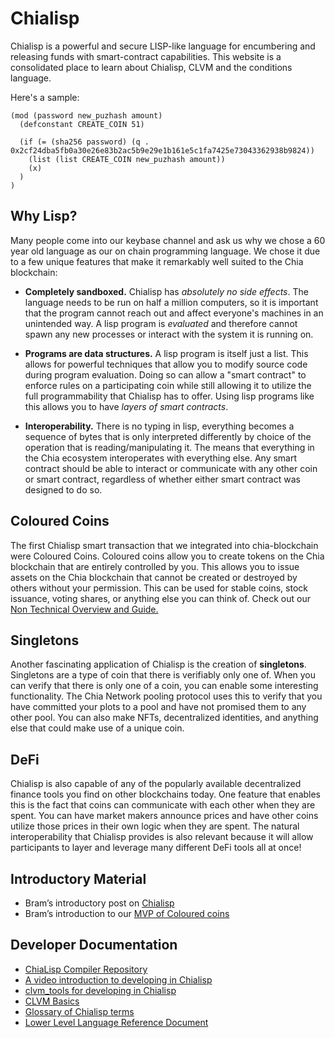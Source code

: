 # Chialisp

Chialisp is a powerful and secure LISP-like language for encumbering and releasing funds with smart-contract capabilities.
This website is a consolidated place to learn about Chialisp, CLVM and the conditions language.

Here's a sample:
```
(mod (password new_puzhash amount)
  (defconstant CREATE_COIN 51)

  (if (= (sha256 password) (q . 0x2cf24dba5fb0a30e26e83b2ac5b9e29e1b161e5c1fa7425e73043362938b9824))
    (list (list CREATE_COIN new_puzhash amount))
    (x)
  )
)
```

## Why Lisp?

Many people come into our keybase channel and ask us why we chose a 60 year old language as our on chain programming language.
We chose it due to a few unique features that make it remarkably well suited to the Chia blockchain:

* **Completely sandboxed.** Chialisp has *absolutely no side effects*.  The language needs to be run on half a million computers, so it is important that the program cannot reach out and affect everyone's machines in an unintended way.  A lisp program is *evaluated* and therefore cannot spawn any new processes or interact with the system it is running on.

* **Programs are data structures.** A lisp program is itself just a list.  This allows for powerful techniques that allow you to modify source code during program evaluation.  Doing so can allow a "smart contract" to enforce rules on a participating coin while still allowing it to utilize the full programmability that Chialisp has to offer.  Using lisp programs like this allows you to have *layers of smart contracts*.

* **Interoperability.** There is no typing in lisp, everything becomes a sequence of bytes that is only interpreted differently by choice of the operation that is reading/manipulating it.  The means that everything in the Chia ecosystem interoperates with everything else.  Any smart contract should be able to interact or communicate with any other coin or smart contract, regardless of whether either smart contract was designed to do so.

## Coloured Coins

The first Chialisp smart transaction that we integrated into chia-blockchain were Coloured Coins. Coloured coins allow you to create tokens on the Chia blockchain that are entirely controlled by you.  This allows you to issue assets on the Chia blockchain that cannot be created or destroyed by others without your permission.  This can be used for stable coins, stock issuance, voting shares, or anything else you can think of.  Check out our [Non Technical Overview and Guide.](https://www.youtube.com/watch?v=YOlpmCBK8zY)

## Singletons

Another fascinating application of Chialisp is the creation of **singletons**.  Singletons are a type of coin that there is verifiably only one of.  When you can verify that there is only one of a coin, you can enable some interesting functionality.  The Chia Network pooling protocol uses this to verify that you have committed your plots to a pool and have not promised them to any other pool.  You can also make NFTs, decentralized identities, and anything else that could make use of a unique coin.

## DeFi

Chialisp is also capable of any of the popularly available decentralized finance tools you find on other blockchains today.  One feature that enables this is the fact that coins can communicate with each other when they are spent.  You can have market makers announce prices and have other coins utilize those prices in their own logic when they are spent.  The natural interoperability that Chialisp provides is also relevant because it will allow participants to layer and leverage many different DeFi tools all at once!

## Introductory Material

- Bram’s introductory post on [Chialisp](https://www.chia.net/2019/11/27/chialisp.en.html)
- Bram’s introduction to our [MVP of Coloured coins](https://www.chia.net/2020/04/29/coloured-coins-launch.en.html)

## Developer Documentation

- [ChiaLisp Compiler Repository](https://github.com/Chia-Network/clvm)
- [A video introduction to developing in Chialisp](https://www.youtube.com/watch?v=dEFLJSU87K8)
- [clvm_tools for developing in Chialisp](https://github.com/Chia-Network/clvm_tools)
- [CLVM Basics](/docs/)
- [Glossary of Chialisp terms](/docs/glossary/)
- [Lower Level Language Reference Document](/docs/ref/clvm/)
